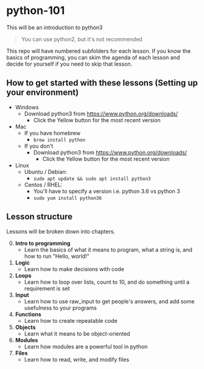 # python-101

This will be an introduction to python3

> You can use python2, but it's not recommended

This repo will have numbered subfolders for each lesson. If you know the basics of programming, you can skim the agenda of each lesson and decide for yourself if you need to skip that lesson.

## How to get started with these lessons (Setting up your environment)
- Windows
    - Download python3 from https://www.python.org/downloads/
        - Click the Yellow button for the most recent version
- Mac
    - If you have homebrew
        - `brew install python`
    - If you don't
        - Download python3 from https://www.python.org/downloads/
            - Click the Yellow button for the most recent version
- Linux
    - Ubuntu / Debian:
        - `sudo apt update && sudo apt install python3`
    - Centos / RHEL:
        - You'll have to specify a version i.e. python 3.6 vs python 3
        - `sudo yum install python36`

## Lesson structure
Lessons will be broken down into chapters. 

0. **Intro to programming**
    - Learn the basics of what it means to program, what a string is, and how to run "Hello, world!"
1. **Logic**
    - Learn how to make decisions with code
2. **Loops**
    - Learn how to loop over lists, count to 10, and do something until a requirement is set
3. **Input**
    - Learn how to use raw_input to get people's answers, and add some usefulness to your programs
4. **Functions**
    - Learn how to create repeatable code
5. **Objects**
    - Learn what it means to be object-oriented
6. **Modules**
    - Learn how modules are a powerful tool in python
7. **Files**
    - Learn how to read, write, and modify files
